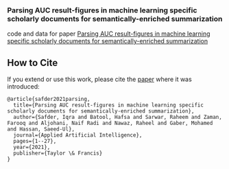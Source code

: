 ### Parsing AUC result-figures in machine learning specific scholarly documents for semantically-enriched summarization


code and data for paper [Parsing AUC result-figures in machine learning specific scholarly documents for semantically-enriched summarization](https://www.tandfonline.com/doi/pdf/10.1080/08839514.2021.2004347)



## How to Cite
If you extend or use this work, please cite the [paper](https://www.tandfonline.com/doi/pdf/10.1080/08839514.2021.2004347) where it was introduced:
```
@article{safder2021parsing,
  title={Parsing AUC result-figures in machine learning specific scholarly documents for semantically-enriched summarization},
  author={Safder, Iqra and Batool, Hafsa and Sarwar, Raheem and Zaman, Farooq and Aljohani, Naif Radi and Nawaz, Raheel and Gaber, Mohamed and Hassan, Saeed-Ul},
  journal={Applied Artificial Intelligence},
  pages={1--27},
  year={2021},
  publisher={Taylor \& Francis}
}
```

